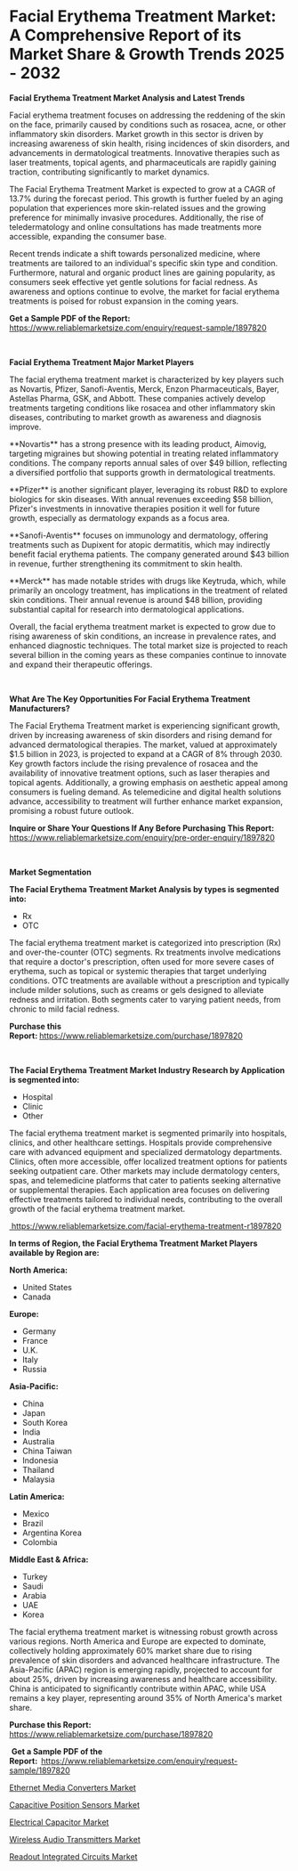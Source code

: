 <p><h1>Facial Erythema Treatment Market: A Comprehensive Report of its Market Share & Growth Trends 2025 - 2032</h1></p><p><strong>Facial Erythema Treatment Market Analysis and Latest Trends</strong></p>
<p><p>Facial erythema treatment focuses on addressing the reddening of the skin on the face, primarily caused by conditions such as rosacea, acne, or other inflammatory skin disorders. Market growth in this sector is driven by increasing awareness of skin health, rising incidences of skin disorders, and advancements in dermatological treatments. Innovative therapies such as laser treatments, topical agents, and pharmaceuticals are rapidly gaining traction, contributing significantly to market dynamics.</p><p>The Facial Erythema Treatment Market is expected to grow at a CAGR of 13.7% during the forecast period. This growth is further fueled by an aging population that experiences more skin-related issues and the growing preference for minimally invasive procedures. Additionally, the rise of teledermatology and online consultations has made treatments more accessible, expanding the consumer base.</p><p>Recent trends indicate a shift towards personalized medicine, where treatments are tailored to an individual's specific skin type and condition. Furthermore, natural and organic product lines are gaining popularity, as consumers seek effective yet gentle solutions for facial redness. As awareness and options continue to evolve, the market for facial erythema treatments is poised for robust expansion in the coming years.</p></p>
<p><strong>Get a Sample PDF of the Report:&nbsp;</strong> <a href="https://www.reliablemarketsize.com/enquiry/request-sample/1897820?utm_campaign=3185&utm_medium=2&utm_source=Github&utm_content=ia&utm_term=08032025&utm_id=facial-erythema-treatment">https://www.reliablemarketsize.com/enquiry/request-sample/1897820</a></p>
<p>&nbsp;</p>
<p><strong>Facial Erythema Treatment Major Market Players</strong></p>
<p><p>The facial erythema treatment market is characterized by key players such as Novartis, Pfizer, Sanofi-Aventis, Merck, Enzon Pharmaceuticals, Bayer, Astellas Pharma, GSK, and Abbott. These companies actively develop treatments targeting conditions like rosacea and other inflammatory skin diseases, contributing to market growth as awareness and diagnosis improve.</p><p>**Novartis** has a strong presence with its leading product, Aimovig, targeting migraines but showing potential in treating related inflammatory conditions. The company reports annual sales of over $49 billion, reflecting a diversified portfolio that supports growth in dermatological treatments.</p><p>**Pfizer** is another significant player, leveraging its robust R&D to explore biologics for skin diseases. With annual revenues exceeding $58 billion, Pfizer's investments in innovative therapies position it well for future growth, especially as dermatology expands as a focus area.</p><p>**Sanofi-Aventis** focuses on immunology and dermatology, offering treatments such as Dupixent for atopic dermatitis, which may indirectly benefit facial erythema patients. The company generated around $43 billion in revenue, further strengthening its commitment to skin health.</p><p>**Merck** has made notable strides with drugs like Keytruda, which, while primarily an oncology treatment, has implications in the treatment of related skin conditions. Their annual revenue is around $48 billion, providing substantial capital for research into dermatological applications.</p><p>Overall, the facial erythema treatment market is expected to grow due to rising awareness of skin conditions, an increase in prevalence rates, and enhanced diagnostic techniques. The total market size is projected to reach several billion in the coming years as these companies continue to innovate and expand their therapeutic offerings.</p></p>
<p>&nbsp;</p>
<p><strong>What Are The Key Opportunities For Facial Erythema Treatment Manufacturers?</strong></p>
<p><p>The Facial Erythema Treatment market is experiencing significant growth, driven by increasing awareness of skin disorders and rising demand for advanced dermatological therapies. The market, valued at approximately $1.5 billion in 2023, is projected to expand at a CAGR of 8% through 2030. Key growth factors include the rising prevalence of rosacea and the availability of innovative treatment options, such as laser therapies and topical agents. Additionally, a growing emphasis on aesthetic appeal among consumers is fueling demand. As telemedicine and digital health solutions advance, accessibility to treatment will further enhance market expansion, promising a robust future outlook.</p></p>
<p><strong>Inquire or Share Your Questions If Any Before Purchasing This Report:</strong> <a href="https://www.reliablemarketsize.com/enquiry/pre-order-enquiry/1897820?utm_campaign=3185&utm_medium=2&utm_source=Github&utm_content=ia&utm_term=08032025&utm_id=facial-erythema-treatment">https://www.reliablemarketsize.com/enquiry/pre-order-enquiry/1897820</a></p>
<p>&nbsp;</p>
<p><strong>Market Segmentation</strong></p>
<p><strong>The Facial Erythema Treatment Market Analysis by types is segmented into:</strong></p>
<p><ul><li>Rx</li><li>OTC</li></ul></p>
<p><p>The facial erythema treatment market is categorized into prescription (Rx) and over-the-counter (OTC) segments. Rx treatments involve medications that require a doctor's prescription, often used for more severe cases of erythema, such as topical or systemic therapies that target underlying conditions. OTC treatments are available without a prescription and typically include milder solutions, such as creams or gels designed to alleviate redness and irritation. Both segments cater to varying patient needs, from chronic to mild facial redness.</p></p>
<p><strong>Purchase this Report:&nbsp;</strong><a href="https://www.reliablemarketsize.com/purchase/1897820?utm_campaign=3185&utm_medium=2&utm_source=Github&utm_content=ia&utm_term=08032025&utm_id=facial-erythema-treatment">https://www.reliablemarketsize.com/purchase/1897820</a></p>
<p>&nbsp;</p>
<p><strong>The Facial Erythema Treatment Market Industry Research by Application is segmented into:</strong></p>
<p><ul><li>Hospital</li><li>Clinic</li><li>Other</li></ul></p>
<p><p>The facial erythema treatment market is segmented primarily into hospitals, clinics, and other healthcare settings. Hospitals provide comprehensive care with advanced equipment and specialized dermatology departments. Clinics, often more accessible, offer localized treatment options for patients seeking outpatient care. Other markets may include dermatology centers, spas, and telemedicine platforms that cater to patients seeking alternative or supplemental therapies. Each application area focuses on delivering effective treatments tailored to individual needs, contributing to the overall growth of the facial erythema treatment market.</p></p>
<p><a href="https://www.reliablemarketsize.com/facial-erythema-treatment-r1897820?utm_campaign=3185&utm_medium=2&utm_source=Github&utm_content=ia&utm_term=08032025&utm_id=facial-erythema-treatment">&nbsp;https://www.reliablemarketsize.com/facial-erythema-treatment-r1897820</a></p>
<p><strong>In terms of Region, the Facial Erythema Treatment Market Players available by Region are:</strong></p>
<p>
    <p> <strong> North America: </strong>
        <ul>
            <li>United States</li>
            <li>Canada</li>
        </ul>
        </p> 
    <p> <strong> Europe: </strong>
        <ul>
            <li>Germany</li>
            <li>France</li>
            <li>U.K.</li>
            <li>Italy</li>
            <li>Russia</li>
        </ul>
        </p> 
    <p> <strong> Asia-Pacific: </strong>
        <ul>
            <li>China</li>
            <li>Japan</li>
            <li>South Korea</li>
            <li>India</li>
            <li>Australia</li>
            <li>China Taiwan</li>
            <li>Indonesia</li>
            <li>Thailand</li>
            <li>Malaysia</li>
        </ul>
        </p> 
    <p> <strong> Latin America: </strong>
        <ul>
            <li>Mexico</li>
            <li>Brazil</li>
            <li>Argentina Korea</li>
            <li>Colombia</li>
        </ul>
        </p> 
    <p> <strong> Middle East & Africa: </strong>
        <ul>
            <li>Turkey</li>
            <li>Saudi</li>
            <li>Arabia</li>
            <li>UAE</li>
            <li>Korea</li>
        </ul>
    </p>
    </p>
<p><p>The facial erythema treatment market is witnessing robust growth across various regions. North America and Europe are expected to dominate, collectively holding approximately 60% market share due to rising prevalence of skin disorders and advanced healthcare infrastructure. The Asia-Pacific (APAC) region is emerging rapidly, projected to account for about 25%, driven by increasing awareness and healthcare accessibility. China is anticipated to significantly contribute within APAC, while USA remains a key player, representing around 35% of North America's market share.</p></p>
<p><strong>Purchase this Report: </strong><a href="https://www.reliablemarketsize.com/purchase/1897820?utm_campaign=3185&utm_medium=2&utm_source=Github&utm_content=ia&utm_term=08032025&utm_id=facial-erythema-treatment">https://www.reliablemarketsize.com/purchase/1897820</a></p>
<p>&nbsp;<strong>Get a Sample PDF of the Report:&nbsp;&nbsp;</strong><a href="https://www.reliablemarketsize.com/enquiry/request-sample/1897820?utm_campaign=3185&utm_medium=2&utm_source=Github&utm_content=ia&utm_term=08032025&utm_id=facial-erythema-treatment">https://www.reliablemarketsize.com/enquiry/request-sample/1897820</a></p>
<p><strong></strong></p>
<p><p><a href="https://www.linkedin.com/pulse/ethernet-media-converters-market-overview-forecast-2025-fz5hf?utm_campaign=3185&utm_medium=2&utm_source=Github&utm_content=ia&utm_term=08032025&utm_id=facial-erythema-treatment">Ethernet Media Converters Market</a></p><p><a href="https://www.linkedin.com/pulse/future-outlook-capacitive-position-sensors-market-size-5blwf?utm_campaign=3185&utm_medium=2&utm_source=Github&utm_content=ia&utm_term=08032025&utm_id=facial-erythema-treatment">Capacitive Position Sensors Market</a></p><p><a href="https://www.linkedin.com/pulse/electrical-capacitormarket-size-trends-growth-rate-71-cagr-fjyyf?utm_campaign=3185&utm_medium=2&utm_source=Github&utm_content=ia&utm_term=08032025&utm_id=facial-erythema-treatment">Electrical Capacitor Market</a></p><p><a href="https://www.linkedin.com/pulse/assessing-effect-ofcompany-thewireless-audio-transmitters-dl2sc?utm_campaign=3185&utm_medium=2&utm_source=Github&utm_content=ia&utm_term=08032025&utm_id=facial-erythema-treatment">Wireless Audio Transmitters Market</a></p><p><a href="https://www.linkedin.com/pulse/comprehensive-assessment-globalreadout-integrated-circuits-8imsc?utm_campaign=3185&utm_medium=2&utm_source=Github&utm_content=ia&utm_term=08032025&utm_id=facial-erythema-treatment">Readout Integrated Circuits Market</a></p></p>